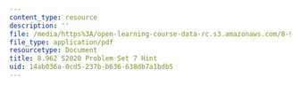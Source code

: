 ```yaml
---
content_type: resource
description: ''
file: /media/https%3A/open-learning-course-data-rc.s3.amazonaws.com/8-962-general-relativity-spring-2020/14ab036a0cd5237bb636638db7a1bdb5_MIT8_962S20_pset07_hint.pdf
file_type: application/pdf
resourcetype: Document
title: 8.962 S2020 Problem Set 7 Hint
uid: 14ab036a-0cd5-237b-b636-638db7a1bdb5
---
```

